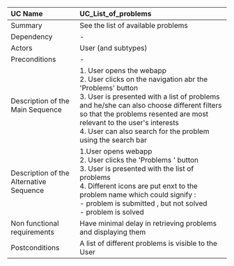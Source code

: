 | UC Name	  | UC_List_of_problems |
| :---        |    :----   |
| Summary      | See the list of available problems       |
| Dependency   | -   |
| Actors   | User (and subtypes)    |
| Preconditions   |  -     |
| Description of the Main Sequence   | 1. User opens the webapp <br>  2. User clicks on the navigation abr the 'Problems' button <br> 3. User is presented with a list of problems and he/she can also choose different filters so that the problems resented are most relevant to the user's interests <br> 4. User can also search for the problem using the search bar |
| Description of the Alternative Sequence   | 1.User opens webapp <br> 2. User clicks the 'Problems ' button <br> 3. User is presented with the list of problems <br> 4. Different icons are put enxt to the problem name which could signify : <br> - problem is submitted , but not solved <br> - problem is solved |
| Non functional requirements   |  Have minimal delay in retrieving problems and displaying them    |
| Postconditions   |  A list of different problems is visible to the User |
